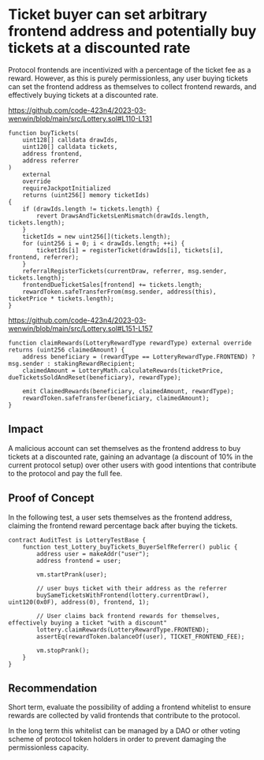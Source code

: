 # Ticket buyer can set arbitrary frontend address and potentially buy tickets at a discounted rate

Protocol frontends are incentivized with a percentage of the ticket fee as a reward. However, as this is purely permissionless, any user buying tickets can set the frontend address as themselves to collect frontend rewards, and effectively buying tickets at a discounted rate.

https://github.com/code-423n4/2023-03-wenwin/blob/main/src/Lottery.sol#L110-L131

```solidity
function buyTickets(
    uint128[] calldata drawIds,
    uint120[] calldata tickets,
    address frontend,
    address referrer
)
    external
    override
    requireJackpotInitialized
    returns (uint256[] memory ticketIds)
{
    if (drawIds.length != tickets.length) {
        revert DrawsAndTicketsLenMismatch(drawIds.length, tickets.length);
    }
    ticketIds = new uint256[](tickets.length);
    for (uint256 i = 0; i < drawIds.length; ++i) {
        ticketIds[i] = registerTicket(drawIds[i], tickets[i], frontend, referrer);
    }
    referralRegisterTickets(currentDraw, referrer, msg.sender, tickets.length);
    frontendDueTicketSales[frontend] += tickets.length;
    rewardToken.safeTransferFrom(msg.sender, address(this), ticketPrice * tickets.length);
}
```

https://github.com/code-423n4/2023-03-wenwin/blob/main/src/Lottery.sol#L151-L157

```solidity
function claimRewards(LotteryRewardType rewardType) external override returns (uint256 claimedAmount) {
    address beneficiary = (rewardType == LotteryRewardType.FRONTEND) ? msg.sender : stakingRewardRecipient;
    claimedAmount = LotteryMath.calculateRewards(ticketPrice, dueTicketsSoldAndReset(beneficiary), rewardType);

    emit ClaimedRewards(beneficiary, claimedAmount, rewardType);
    rewardToken.safeTransfer(beneficiary, claimedAmount);
}
```

## Impact

A malicious account can set themselves as the frontend address to buy tickets at a discounted rate, gaining an advantage (a discount of 10% in the current protocol setup) over other users with good intentions that contribute to the protocol and pay the full fee.

## Proof of Concept

In the following test, a user sets themselves as the frontend address, claiming the frontend reward percentage back after buying the tickets.

```solidity
contract AuditTest is LotteryTestBase {
    function test_Lottery_buyTickets_BuyerSelfReferrer() public {
        address user = makeAddr("user");
        address frontend = user;

        vm.startPrank(user);

        // user buys ticket with their address as the referrer
        buySameTicketsWithFrontend(lottery.currentDraw(), uint120(0x0F), address(0), frontend, 1);

        // User claims back frontend rewards for themselves, effectively buying a ticket "with a discount"
        lottery.claimRewards(LotteryRewardType.FRONTEND);
        assertEq(rewardToken.balanceOf(user), TICKET_FRONTEND_FEE);

        vm.stopPrank();
    }
}
```

## Recommendation

Short term, evaluate the possibility of adding a frontend whitelist to ensure rewards are collected by valid frontends that contribute to the protocol.

In the long term this whitelist can be managed by a DAO or other voting scheme of protocol token holders in order to prevent damaging the permissionless capacity.
